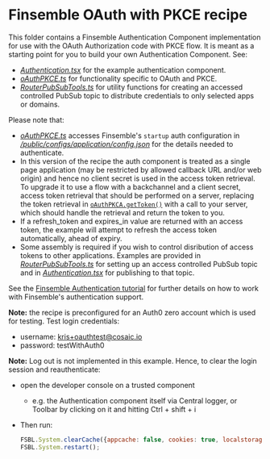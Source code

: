 # Finsemble OAuth with PKCE recipe

This folder contains a Finsemble Authentication Component implementation for use with the OAuth Authorization code with PKCE flow.
It is meant as a starting point for you to build your own Authentication Component. See: 

- [_Authentication.tsx_](Authentication.tsx) for the example authentication component.
- [_oAuthPKCE.ts_](oAuthPKCE.ts) for functionality specific to OAuth and PKCE.
- [_RouterPubSubTools.ts_](RouterPubSubTools.ts) for utility functions for creating an accessed controlled PubSub topic to distribute credentials to only selected apps or domains.

Please note that: 
- [_oAuthPKCE.ts_](oAuthPKCE.ts) accesses Finsemble's `startup` auth configuration in [_/public/configs/application/config.json_](../../../public/configs/application/config.json) for the details needed to authenticate. 
- In this version of the recipe the auth component is treated as a single page application (may be restricted by allowed callback URL and/or web origin) and hence no client secret is used in the access token retrieval. To upgrade it to use a flow with a backchannel and a client secret, access token retrieval that should be performed on a server, replacing the token retrieval in [`oAuthPKCA.getToken()`](oAuthPKCE.ts) with a call to your server, which should handle the retrieval and return the token to you.
- If a refresh_token and expires_in value are returned with an access token, the example will attempt to refresh the access token automatically, ahead of expiry.
- Some assembly is required if you wish to control disribution of access tokens to other applications. Examples are provided in [_RouterPubSubTools.ts_](RouterPubSubTools.ts) for setting up an access controlled PubSub topic and in [_Authentication.tsx_](Authentication.tsx) for publishing to that topic. 


See the [Finsemble Authentication tutorial](https://documentation.finsemble.com/tutorial-Authentication.html) for further details on how to work with Finsemble's authentication support.

**Note:** the recipe is preconfigured for an Auth0 zero account which is used for testing. Test login credentials:

- username: kris+oauthtest@cosaic.io
- password: testWithAuth0

**Note:** Log out is not implemented in this example. Hence, to clear the login session and reauthenticate:

- open the developer console on a trusted component
  - e.g. the Authentication component itself via Central logger, or Toolbar by clicking on it and hitting Ctrl + shift + i
- Then run:

  ```javascript
  FSBL.System.clearCache({appcache: false, cookies: true, localstorage: false});
  FSBL.System.restart();
   ```
